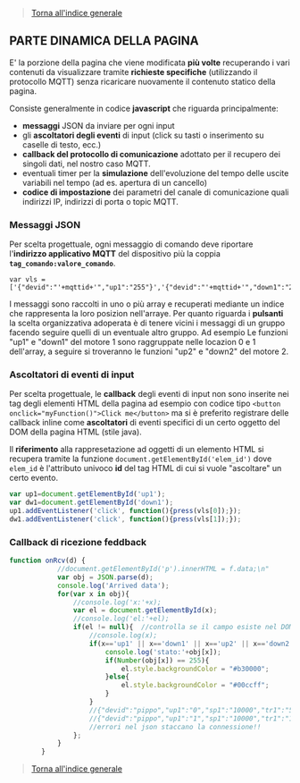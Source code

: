 >[Torna all'indice generale](README.md)

## **PARTE DINAMICA DELLA PAGINA**

E' la porzione della pagina che viene modificata **più volte** recuperando i vari contenuti da visualizzare tramite **richieste specifiche** (utilizzando il protocollo MQTT) senza ricaricare nuovamente il contenuto statico della pagina.

Consiste generalmente in codice **javascript** che riguarda principalmente:
- **messaggi** JSON da inviare per ogni input
- gli **ascoltatori degli eventi** di input (click su tasti o inserimento su caselle di testo, ecc.)
- **callback del protocollo di comunicazione** adottato per il recupero dei singoli dati, nel nostro caso MQTT.
- eventuali timer per la **simulazione** dell'evoluzione del tempo delle uscite variabili nel tempo (ad es. apertura di un cancello)
- **codice di impostazione** dei parametri del canale di comunicazione quali indirizzi IP, indirizzi di porta o topic MQTT.

### **Messaggi JSON**

Per scelta progettuale, ogni messaggio di comando deve riportare l'**indirizzo applicativo MQTT** del dispositivo più la coppia **```tag_comando:valore_comando```**.

```Cjavascript
var vls = ['{"devid":"'+mqttid+'","up1":"255"}','{"devid":"'+mqttid+'","down1":"255"}','{"devid":"'+mqttid+'","conf":"255"}'];
```
I messaggi sono raccolti in uno o più array e recuperati mediante un indice che rappresenta la loro posizion nell'arraye. Per quanto riguarda i **pulsanti** la scelta organizzativa adoperata è di tenere vicini i messaggi di un gruppo facendo seguire quelli di un eventuale altro gruppo. Ad esempio Le funzioni "up1" e "down1" del motore 1 sono raggruppate nelle locazion 0 e 1 dell'array, a seguire si troveranno le funzioni "up2" e "down2" del motore 2.

### **Ascoltatori di eventi di input**

Per scelta progettuale, le **callback** degli eventi di input non sono inserite nei tag degli elementi HTML della pagina ad esempio con codice tipo ```<button onclick="myFunction()">Click me</button>``` ma si è preferito registrare delle callback inline come **ascoltatori** di eventi specifici di un certo oggetto del DOM della pagina HTML (stile java). 

Il **riferimento** alla rappresetazione ad oggetti di un elemento HTML si recupera tramite la funzione ```document.getElementById('elem_id')``` dove ```elem_id``` è l'attributo univoco **id** del tag HTML di cui si vuole "ascoltare" un certo evento.


```javascript
var up1=document.getElementById('up1');
var dw1=document.getElementById('down1');
up1.addEventListener('click', function(){press(vls[0]);});
dw1.addEventListener('click', function(){press(vls[1]);});
```

### **Callback di ricezione feddback**



```javascript
function onRcv(d) {
			//document.getElementById('p').innerHTML = f.data;\n"
			var obj = JSON.parse(d);
			console.log('Arrived data');
			for(var x in obj){
				//console.log('x:'+x);
				var el = document.getElementById(x);
				//console.log('el:'+el);
				if(el != null){  //controlla se il campo esiste nel DOM della pagina
					//console.log(x);
					if(x=='up1' || x=='down1' || x=='up2' || x=='down2'){
						console.log('stato:'+obj[x]); 
						if(Number(obj[x]) == 255){
							el.style.backgroundColor = "#b30000";
						}else{
							el.style.backgroundColor = "#00ccff";
						}
					}
					//{"devid":"pippo","up1":"0","sp1":"10000","tr1":"50"}
					//{"devid":"pippo","up1":"1","sp1":"10000","tr1":"10","pr1":"10"}
					//errori nel json staccano la connessione!!
				};
			}
		}
```








>[Torna all'indice generale](README.md)
